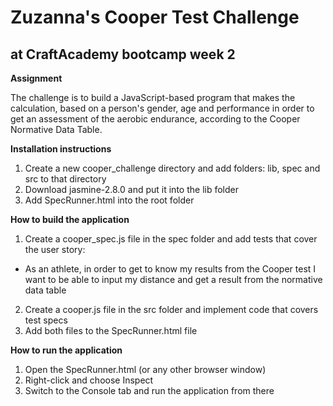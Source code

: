 # Zuzanna's Cooper Test Challenge
## at CraftAcademy bootcamp week 2

**Assignment**

The challenge is to build a JavaScript-based program that makes the calculation, based on a person's gender, age and performance in order to get an assessment of the aerobic endurance, according to the Cooper Normative Data Table.

**Installation instructions**

1. Create a new cooper_challenge directory and add folders: lib, spec and src to that directory
2. Download jasmine-2.8.0 and put it into the lib folder
3. Add SpecRunner.html into the root folder

**How to build the application**

1. Create a cooper_spec.js file in the spec folder and add tests that cover the user story:

* As an athlete, in order to get to know my results from the Cooper test I want to be able to input my distance and get a result from the normative data table

2. Create a cooper.js file in the src folder and implement code that covers test specs
3. Add both files to the SpecRunner.html file

**How to run the application**

1. Open the SpecRunner.html (or any other browser window)
2. Right-click and choose Inspect
3. Switch to the Console tab and run the application from there

